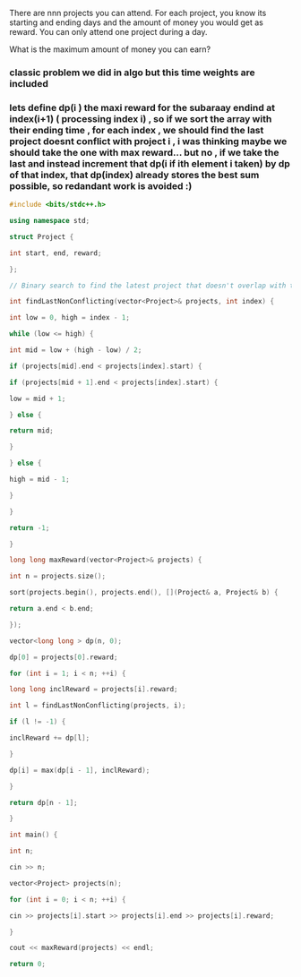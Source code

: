 There are nnn projects you can attend. For each project, you know its starting and ending days and the amount of money you would get as reward. You can only attend one project during a day.

What is the maximum amount of money you can earn?

### classic problem we did in algo but this time weights are included 
### lets define dp(i ) the maxi reward for the subaraay endind at index(i+1) ( processing index i) , so if we sort the array with their ending time , for each index , we should find the last project doesnt conflict with project i , i was thinking maybe we should take the one with max reward... but no , if we take the last and instead increment that dp(i if ith element i taken) by dp of that index, that dp(index) already stores the best sum possible, so redandant work is avoided :) 

```c++
#include <bits/stdc++.h>

using namespace std;

struct Project {

int start, end, reward;

};

// Binary search to find the latest project that doesn't overlap with the current one

int findLastNonConflicting(vector<Project>& projects, int index) {

int low = 0, high = index - 1;

while (low <= high) {

int mid = low + (high - low) / 2;

if (projects[mid].end < projects[index].start) {

if (projects[mid + 1].end < projects[index].start) {

low = mid + 1;

} else {

return mid;

}

} else {

high = mid - 1;

}

}

return -1;

}

long long maxReward(vector<Project>& projects) {

int n = projects.size();

sort(projects.begin(), projects.end(), [](Project& a, Project& b) {

return a.end < b.end;

});

vector<long long > dp(n, 0);

dp[0] = projects[0].reward;

for (int i = 1; i < n; ++i) {

long long inclReward = projects[i].reward;

int l = findLastNonConflicting(projects, i);

if (l != -1) {

inclReward += dp[l];

}

dp[i] = max(dp[i - 1], inclReward);

}

return dp[n - 1];

}

int main() {

int n;

cin >> n;

vector<Project> projects(n);

for (int i = 0; i < n; ++i) {

cin >> projects[i].start >> projects[i].end >> projects[i].reward;

}

cout << maxReward(projects) << endl;

return 0;
```




